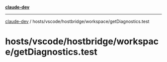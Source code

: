 [**claude-dev**](../../../../../README.md)

***

[claude-dev](../../../../../README.md) / hosts/vscode/hostbridge/workspace/getDiagnostics.test

# hosts/vscode/hostbridge/workspace/getDiagnostics.test
